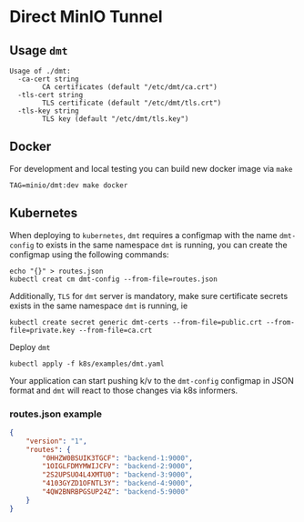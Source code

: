 # Direct MinIO Tunnel

## Usage `dmt`

```
Usage of ./dmt:
  -ca-cert string
        CA certificates (default "/etc/dmt/ca.crt")
  -tls-cert string
        TLS certificate (default "/etc/dmt/tls.crt")
  -tls-key string
        TLS key (default "/etc/dmt/tls.key")
```

## Docker

For development and local testing you can build new docker image via `make`

```$bash
TAG=minio/dmt:dev make docker
```

## Kubernetes

When deploying to `kubernetes`, `dmt` requires a configmap with the name `dmt-config` to exists in the same namespace `dmt` is running, you can create the configmap using the following commands:

```$bash
echo "{}" > routes.json
kubectl creat cm dmt-config --from-file=routes.json
```

Additionally, `TLS` for `dmt` server is mandatory, make sure certificate secrets exists in the same namespace `dmt` is running, ie

```$bash
kubectl create secret generic dmt-certs --from-file=public.crt --from-file=private.key --from-file=ca.crt
```

Deploy `dmt`

```$bash
kubectl apply -f k8s/examples/dmt.yaml
```

Your application can start pushing k/v to the `dmt-config` configmap in JSON format and `dmt` will react to those changes via k8s informers.

### routes.json example

```json
{
    "version": "1",
    "routes": {
        "0HHZW0BSUIK3TGCF": "backend-1:9000",
        "1OIGLFDMYMWIJCFV": "backend-2:9000",
        "2S2UPSUO4L4XMTU0": "backend-3:9000",
        "4103GYZD1OFNTL3Y": "backend-4:9000",
        "4QW2BNRBPGSUP24Z": "backend-5:9000"
    }
}
```
